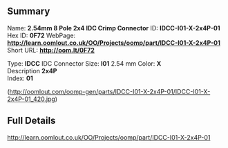 

 ## Summary
Name: __2.54mm 8 Pole 2x4 IDC Crimp Connector__
ID: __IDCC-I01-X-2x4P-01__
Hex ID: __0F72__
WebPage: __http://learn.oomlout.co.uk/OO/Projects/oomp/part/IDCC-I01-X-2x4P-01__
Short URL: __http://oom.lt/0F72__

Type: __IDCC__ IDC Connector 
Size: __I01__ 2.54 mm 
Color: __X__  
Description __2x4P__  
Index: __01__


(http://oomlout.com/oomp-gen/parts/IDCC-I01-X-2x4P-01/IDCC-I01-X-2x4P-01_420.jpg)


 ## Full Details
 http://learn.oomlout.co.uk/OO/Projects/oomp/part/IDCC-I01-X-2x4P-01














